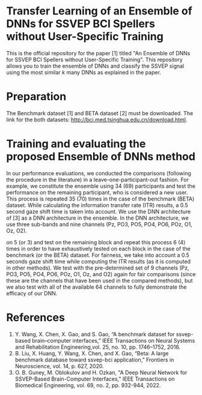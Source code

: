 # Transfer Learning of an Ensemble of DNNs for SSVEP BCI Spellers without User-Specific Training
This is the official repository for the paper [1] titled "An Ensemble of DNNs for SSVEP BCI Spellers without User-Specific Training". This repository allows you to train the ensemble of DNNs and classify the SSVEP signal using the most similar $k$ many DNNs as explained in the paper.

# Preparation
The Benchmark dataset [1] and BETA dataset [2] must be downloaded. The link for the both datasets: http://bci.med.tsinghua.edu.cn/download.html.

# Training and evaluating the proposed Ensemble of DNNs method
In our performance evaluations, we conducted the comparisons (following the procedure in the literature) in a leave-one-participant-out fashion.
For example, we constitute the ensemble using 34 (69) participants and test the performance on the remaining participant, who is considered a new user. This process is repeated 35 (70) times in the case of the benchmark (BETA) dataset. While calculating the information transfer rate (ITR) results, a 0.5 second gaze shift time is taken into account. We use the DNN architecture of [3] as a DNN architecture in the ensemble. In the DNN architecture, we use three sub-bands and nine channels (Pz, PO3, PO5,
PO4, PO6, POz, O1, Oz, O2).

on 5 (or 3) and test on the remaining block and repeat this process 6 (4) times in order to have exhaustively tested on each block in the case of the benchmark (or the BETA) dataset. For fairness, we take into account a 0.5 seconds gaze shift time while computing the ITR results (as it is computed in other methods). We test with the pre-determined set of 9 channels (Pz, PO3, PO5, PO4, PO6, POz, O1, Oz, and O2) again for fair comparisons (since these are the channels that have been used in the compared methods), but we also test with all of the available 64 channels to fully demonstrate the efficacy of our DNN. 

# References 
1. Y. Wang, X. Chen, X. Gao, and S. Gao, “A benchmark dataset for
   ssvep-based brain–computer interfaces,” IEEE Transactions on Neural Systems and 
   Rehabilitation Engineering,vol. 25, no. 10, pp. 1746–1752, 2016.
2. B. Liu, X. Huang, Y. Wang, X. Chen, and X. Gao, “Beta: A large
   benchmark database toward ssvep-bci application,” Frontiers in
   Neuroscience, vol. 14, p. 627, 2020.
3. O. B. Guney, M. Oblokulov and H. Ozkan, "A Deep Neural Network for SSVEP-Based Brain-Computer Interfaces," IEEE Transactions on Biomedical Engineering, vol. 69, no. 2, pp. 932-944,  2022.
